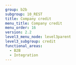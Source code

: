 ```yaml
---
group: b2b
subgroup: 10_REST
title: Company credit
menu_title: Company credit
menu_order: 16
version: 2.2
level3_menu_node: level3parent
level3_subgroup: credit
functional_areas:
  - B2B
  - Integration
---
```

